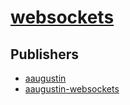 # [websockets](https://pypi.org/project/websockets)



## Publishers
- [aaugustin](https://pypi.org/user/aaugustin)
- [aaugustin-websockets](https://pypi.org/user/aaugustin-websockets)

